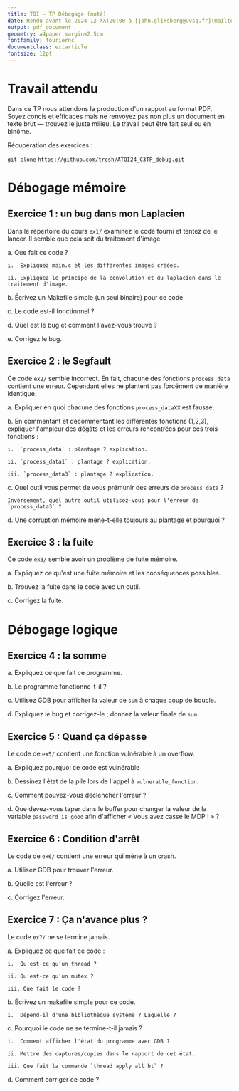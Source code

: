 ```yaml
---
title: TOI — TP Débogage (noté)
date: Rendu avant le 2024-12-XXT20:00 à [john.gliksberg@uvsq.fr](mailto:john.gliksberg@uvsq.fr)
output: pdf_document
geometry: a4paper,margin=2.5cm
fontfamily: fouriernc
documentclass: extarticle
fontsize: 12pt
---
```


# Travail attendu

Dans ce TP nous attendons la production d'un rapport au format PDF.
Soyez concis et efficaces mais ne renvoyez pas non plus un document en texte brut
— trouvez le juste milieu.
Le travail peut être fait seul ou en binôme.

Récupération des exercices :

`git clone` [`https://github.com/trosh/ATOI24_C3TP_debug.git`](https://github.com/trosh/ATOI24_C3TP_debug.git)

# Débogage mémoire

## Exercice 1 : un bug dans mon Laplacien

Dans le répertoire du cours `ex1/` examinez le code fourni et tentez de le lancer.
Il semble que cela soit du traitement d'image.

a.  Que fait ce code ?

    i.  Expliquez main.c et les différentes images créées.

    ii. Expliquez le principe de la convolution et du laplacien dans le traitement d'image.

b.  Écrivez un Makefile simple (un seul binaire) pour ce code.

c.  Le code est-il fonctionnel ?

d.  Quel est le bug et comment l'avez-vous trouvé ?

e.  Corrigez le bug.

## Exercice 2 : le Segfault

Ce code `ex2/` semble incorrect.
En fait, chacune des fonctions `process_data` contient une erreur.
Cependant elles ne plantent pas forcément de manière identique.

a.  Expliquer en quoi chacune des fonctions `process_dataXX` est fausse.

b.  En commentant et décommentant les différentes fonctions (1,2,3), expliquer l'ampleur des
    dégâts et les erreurs rencontrées pour ces trois fonctions :

    i.  `process_data` : plantage ? explication.

    ii. `process_data1` : plantage ? explication.

    iii. `process_data3` : plantage ? explication.

c.  Quel outil vous permet de vous prémunir des erreurs de `process_data` ?

    Inversement, quel autre outil utilisez-vous pour l'erreur de `process_data3` ?

d.  Une corruption mémoire mène-t-elle toujours au plantage et pourquoi ?

## Exercice 3 : la fuite

Ce code `ex3/` semble avoir un problème de fuite mémoire.

a.  Expliquez ce qu'est une fuite mémoire et les conséquences possibles.

b.  Trouvez la fuite dans le code avec un outil.

c.  Corrigez la fuite.

# Débogage logique

## Exercice 4 : la somme

a.  Expliquez ce que fait ce programme.

b.  Le programme fonctionne-t-il ?

c.  Utilisez GDB pour afficher la valeur de `sum` à chaque coup de boucle.

d.  Expliquez le bug et corrigez-le ; donnez la valeur finale de `sum`.

## Exercice 5 : Quand ça dépasse

Le code de `ex5/` contient une fonction vulnérable à un overflow.

a.  Expliquez pourquoi ce code est vulnérable

b.  Dessinez l'état de la pile lors de l'appel à `vulnerable_function`.

c.  Comment pouvez-vous déclencher l'erreur ?

d.  Que devez-vous taper dans le buffer pour changer la valeur de la variable
    `password_is_good` afin d'afficher « Vous avez cassé le MDP ! » ?

## Exercice 6 : Condition d'arrêt

Le code de `ex6/` contient une erreur qui mène à un crash.

a.  Utilisez GDB pour trouver l'erreur.

b.  Quelle est l'erreur ?

c.  Corrigez l'erreur.

## Exercice 7 : Ça n'avance plus ?

Le code `ex7/` ne se termine jamais.

a.  Expliquez ce que fait ce code :

    i.  Qu'est-ce qu'un thread ?

    ii. Qu'est-ce qu'un mutex ?

    iii. Que fait le code ?

b.  Écrivez un makefile simple pour ce code.

    i.  Dépend-il d'une bibliothèque système ? Laquelle ?

c.  Pourquoi le code ne se termine-t-il jamais ?

    i.  Comment afficher l'état du programme avec GDB ?

    ii. Mettre des captures/copies dans le rapport de cet état.

    iii. Que fait la commande `thread apply all bt` ?

d.  Comment corriger ce code ?
